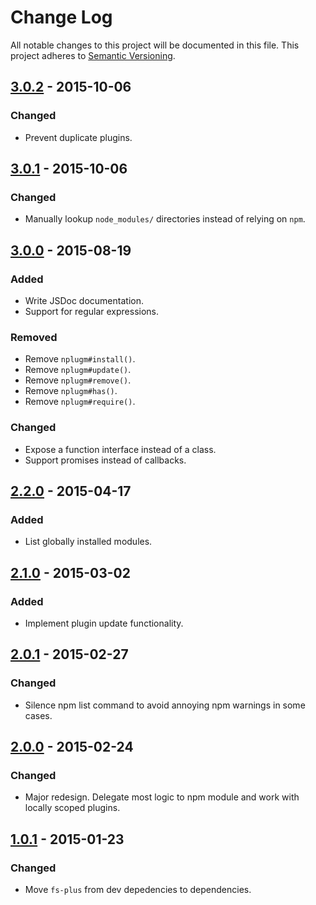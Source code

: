# Change Log

All notable changes to this project will be documented in this file.
This project adheres to [Semantic Versioning](http://semver.org/).

## [3.0.2] - 2015-10-06

### Changed

- Prevent duplicate plugins.

## [3.0.1] - 2015-10-06

### Changed

- Manually lookup `node_modules/` directories instead of relying on `npm`.

## [3.0.0] - 2015-08-19

### Added

- Write JSDoc documentation.
- Support for regular expressions.

### Removed

- Remove `nplugm#install()`.
- Remove `nplugm#update()`.
- Remove `nplugm#remove()`.
- Remove `nplugm#has()`.
- Remove `nplugm#require()`.

### Changed

- Expose a function interface instead of a class.
- Support promises instead of callbacks.

## [2.2.0] - 2015-04-17

### Added

- List globally installed modules.

## [2.1.0] - 2015-03-02

### Added

- Implement plugin update functionality.

## [2.0.1] - 2015-02-27
 
### Changed

- Silence npm list command to avoid annoying npm warnings in some cases.

## [2.0.0] - 2015-02-24

### Changed

- Major redesign. Delegate most logic to npm module and work with locally scoped plugins.

## [1.0.1] - 2015-01-23

### Changed

- Move `fs-plus` from dev depedencies to dependencies.

[3.0.2]: https://github.com/resin-io/nplugm/compare/v3.0.1...v3.0.2
[3.0.1]: https://github.com/resin-io/nplugm/compare/v3.0.0...v3.0.1
[3.0.0]: https://github.com/resin-io/nplugm/compare/v2.2.0...v3.0.0
[2.2.0]: https://github.com/resin-io/nplugm/compare/v2.1.0...v2.2.0
[2.1.0]: https://github.com/resin-io/nplugm/compare/v2.0.1...v2.1.0
[2.0.1]: https://github.com/resin-io/nplugm/compare/v2.0.0...v2.0.1
[2.0.0]: https://github.com/resin-io/nplugm/compare/v1.0.1...v2.0.0
[1.0.1]: https://github.com/resin-io/nplugm/compare/v1.0.0...v1.0.1
